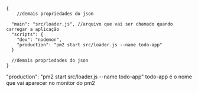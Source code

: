 ```
{
    //demais propriedades do json

  "main": "src/loader.js", //arquivo que vai ser chamado quando carregar a aplicação
  "scripts": {
    "dev": "nodemon",
    "production": "pm2 start src/loader.js --name todo-app"
  }
  
  //demais propriedades do json
}
```

"production": "pm2 start src/loader.js --name todo-app"
todo-app é o nome que vai aparecer no monitor do pm2